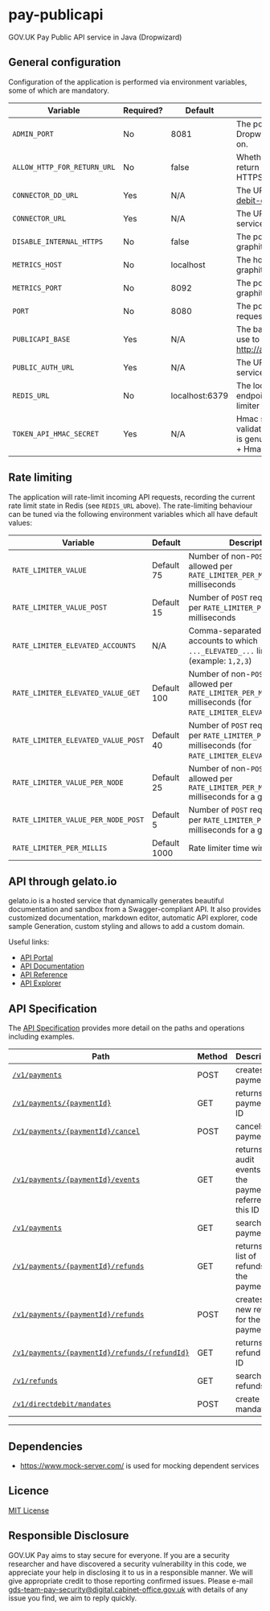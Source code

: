 # pay-publicapi

GOV.UK Pay Public API service in Java (Dropwizard)

## General configuration

Configuration of the application is performed via environment variables, some of which are mandatory.

| Variable                    | Required? | Default        | Description                                                                                                |
| --------------------------- | --------- | -------------- | ---------------------------------------------------------------------------------------------------------- |
| `ADMIN_PORT`                | No        | 8081           | The port number to listen for Dropwizard admin requests on.                                                |
| `ALLOW_HTTP_FOR_RETURN_URL` | No        | false          | Whether to allow service return URLs to be non-HTTPS                                                       |
| `CONNECTOR_DD_URL`          | Yes       | N/A            | The URL to the [direct-debit-connector](https://github.com/alphagov/pay-direct-debit-connector) service    |
| `CONNECTOR_URL`             | Yes       | N/A            | The URL to the [connector](https://github.com/alphagov/pay-connector) service                              |
| `DISABLE_INTERNAL_HTTPS`    | No        | false          | The port number to send graphite metrics to.                                                               |
| `METRICS_HOST`              | No        | localhost      | The hostname to send graphite metrics to.                                                                  |
| `METRICS_PORT`              | No        | 8092           | The port number to send graphite metrics to.                                                               |
| `PORT`                      | No        | 8080           | The port number to listen for requests on.                                                                 |
| `PUBLICAPI_BASE`            | Yes       | N/A            | The base URL clients can use to reach the API. e.g. http://api.example.org:1234/                           |
| `PUBLIC_AUTH_URL`           | Yes       | N/A            | The URL to the [publicauth](https://github.com/alphagov/pay-publicauth) service                            |
| `REDIS_URL`                 | No        | localhost:6379 | The location of the redis endpoint to store rate-limiter information in                                    |
| `TOKEN_API_HMAC_SECRET`     | Yes       | N/A            | Hmac secret to be used to validate that the given token is genuine (Api Key = Token + Hmac (Token, Secret) |

## Rate limiting

The application will rate-limit incoming API requests, recording the current
rate limit state in Redis (see `REDIS_URL` above). The rate-limiting behaviour
can be tuned via the following environment variables which all have default
values:

| Variable                           | Default      |  Description                               |
| ---------------------------------- | ------------ | ------------------------------------------ |
| `RATE_LIMITER_VALUE`               | Default 75   | Number of non-`POST` requests allowed per `RATE_LIMITER_PER_MILLIS` milliseconds |
| `RATE_LIMITER_VALUE_POST`          | Default 15   | Number of `POST` requests allowed per `RATE_LIMITER_PER_MILLIS` milliseconds |
| `RATE_LIMITER_ELEVATED_ACCOUNTS`   | N/A          | Comma-separated list of accounts to which `..._ELEVATED_...` limits apply (example: `1,2,3`) |
| `RATE_LIMITER_ELEVATED_VALUE_GET`  | Default 100  | Number of non-`POST` requests allowed per `RATE_LIMITER_PER_MILLIS` milliseconds (for `RATE_LIMITER_ELEVATED_ACCOUNTS`) |
| `RATE_LIMITER_ELEVATED_VALUE_POST` | Default 40   | Number of `POST` requests allowed per `RATE_LIMITER_PER_MILLIS` milliseconds (for `RATE_LIMITER_ELEVATED_ACCOUNTS`) |
| `RATE_LIMITER_VALUE_PER_NODE`      | Default 25   | Number of non-`POST` requests allowed per `RATE_LIMITER_PER_MILLIS` milliseconds for a given client |
| `RATE_LIMITER_VALUE_PER_NODE_POST` | Default 5    | Number of `POST` requests allowed per `RATE_LIMITER_PER_MILLIS` milliseconds for a given client |
| `RATE_LIMITER_PER_MILLIS`          | Default 1000 | Rate limiter time window |

## API through gelato.io 

gelato.io is a hosted service that dynamically generates beautiful documentation and sandbox from a Swagger-compliant API.
It also provides customized documentation, markdown editor, automatic API explorer, code sample Generation, custom styling and allows to add a custom domain.

Useful links:
 - [API Portal](https://gds-payments.gelato.io)
 - [API Documentation](https://gds-payments.gelato.io/reference/docs)
 - [API Reference](https://gds-payments.gelato.io/reference/api/v1)
 - [API Explorer](https://gds-payments.gelato.io/api-explorer/)

## API Specification

The [API Specification](docs/api_specification.md) provides more detail on the paths and operations including examples.

| Path                                                   | Method | Description                        |
| ------------------------------------------------------ | ------ | ---------------------------------- |
|[`/v1/payments`](docs/api_specification.md#post-v1payments)                      | POST   |  creates a payment                 |
|[`/v1/payments/{paymentId}`](docs/api_specification.md#get-v1paymentspaymentid)  | GET    |  returns a payment by ID           |
|[`/v1/payments/{paymentId}/cancel`](docs/api_specification.md#post-v1paymentspaymentidcancel)  | POST   |  cancels a payment |
|[`/v1/payments/{paymentId}/events`](docs/api_specification.md#get-v1paymentspaymentidevents)  | GET    |  returns all audit events for the payment referred by this ID  |
|[`/v1/payments`](docs/api_specification.md#get-v1payments)  | GET    |  search/filter payments           |
|[`/v1/payments/{paymentId}/refunds`](docs/api_specification.md#get-v1paymentspaymentidrefunds)| GET   |  returns a list of refunds for the payment|
|[`/v1/payments/{paymentId}/refunds`](docs/api_specification.md#post-v1paymentspaymentidrefunds)| POST |  creates a new refund for the payment     |
|[`/v1/payments/{paymentId}/refunds/{refundId}`](docs/api_specification.md#get-v1paymentspaymentidrefundsrefundid)| GET | returns a refund by ID   |
|[`/v1/refunds`](docs/api_specification.md#get-v1refunds)  | GET    |  search/filter refunds           |
|[`/v1/directdebit/mandates`](docs/api_specification.md#post-v1directdebitmandates) | POST | create a mandate|
------------------------------------------------------------------------------------------------

## Dependencies

- https://www.mock-server.com/ is used for mocking dependent services

## Licence

[MIT License](LICENSE)

## Responsible Disclosure

GOV.UK Pay aims to stay secure for everyone. If you are a security researcher and have discovered a security vulnerability in this code, we appreciate your help in disclosing it to us in a responsible manner. We will give appropriate credit to those reporting confirmed issues. Please e-mail gds-team-pay-security@digital.cabinet-office.gov.uk with details of any issue you find, we aim to reply quickly.

